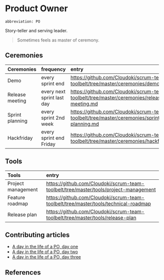 # Product Owner
`abbreviation: PO`

Story-teller and serving leader.

> Sometimes feels as master of ceremony.

## Ceremonies

Ceremonies | frequency | entry
:---|:---|:---
Demo | every sprint end | https://github.com/Cloudoki/scrum-team-toolbelt/tree/master/ceremonies/demo.md
Release meeting | every next sprint last day |https://github.com/Cloudoki/scrum-team-toolbelt/tree/master/ceremonies/release-meeting.md
Sprint planning | every sprint 2nd week | https://github.com/Cloudoki/scrum-team-toolbelt/tree/master/ceremonies/sprint-planning.md
Hackfriday | every sprint end Friday | https://github.com/Cloudoki/scrum-team-toolbelt/tree/master/ceremonies/hackfriday.md

## Tools

Tools | entry
:---|:---|
Project management | https://github.com/Cloudoki/scrum-team-toolbelt/tree/master/tools/project-management
Feature roadmap | https://github.com/Cloudoki/scrum-team-toolbelt/tree/master/tools/technical-roadmap
Release plan | https://github.com/Cloudoki/scrum-team-toolbelt/tree/master/tools/release-plan

## Contributing articles

* [A day in the life of a PO, day one](/a-day-in-the-life-of-a-po-day-one)
* [A day in the life of a PO, day two](/a-day-in-the-life-of-a-po-day-two)
* [A day in the life of a PO, day three](/a-day-in-the-life-of-a-po-day-three)

## References
